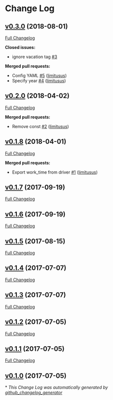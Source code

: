 # Change Log

## [v0.3.0](https://github.com/limitusus/toggl-worktime/tree/v0.3.0) (2018-08-01)
[Full Changelog](https://github.com/limitusus/toggl-worktime/compare/v0.2.0...v0.3.0)

**Closed issues:**

- ignore vacation tag [\#3](https://github.com/limitusus/toggl-worktime/issues/3)

**Merged pull requests:**

- Config YAML [\#5](https://github.com/limitusus/toggl-worktime/pull/5) ([limitusus](https://github.com/limitusus))
- Specify year [\#4](https://github.com/limitusus/toggl-worktime/pull/4) ([limitusus](https://github.com/limitusus))

## [v0.2.0](https://github.com/limitusus/toggl-worktime/tree/v0.2.0) (2018-04-02)
[Full Changelog](https://github.com/limitusus/toggl-worktime/compare/v0.1.8...v0.2.0)

**Merged pull requests:**

- Remove const [\#2](https://github.com/limitusus/toggl-worktime/pull/2) ([limitusus](https://github.com/limitusus))

## [v0.1.8](https://github.com/limitusus/toggl-worktime/tree/v0.1.8) (2018-04-01)
[Full Changelog](https://github.com/limitusus/toggl-worktime/compare/v0.1.7...v0.1.8)

**Merged pull requests:**

- Export work\_time from driver [\#1](https://github.com/limitusus/toggl-worktime/pull/1) ([limitusus](https://github.com/limitusus))

## [v0.1.7](https://github.com/limitusus/toggl-worktime/tree/v0.1.7) (2017-09-19)
[Full Changelog](https://github.com/limitusus/toggl-worktime/compare/v0.1.6...v0.1.7)

## [v0.1.6](https://github.com/limitusus/toggl-worktime/tree/v0.1.6) (2017-09-19)
[Full Changelog](https://github.com/limitusus/toggl-worktime/compare/v0.1.5...v0.1.6)

## [v0.1.5](https://github.com/limitusus/toggl-worktime/tree/v0.1.5) (2017-08-15)
[Full Changelog](https://github.com/limitusus/toggl-worktime/compare/v0.1.4...v0.1.5)

## [v0.1.4](https://github.com/limitusus/toggl-worktime/tree/v0.1.4) (2017-07-07)
[Full Changelog](https://github.com/limitusus/toggl-worktime/compare/v0.1.3...v0.1.4)

## [v0.1.3](https://github.com/limitusus/toggl-worktime/tree/v0.1.3) (2017-07-07)
[Full Changelog](https://github.com/limitusus/toggl-worktime/compare/v0.1.2...v0.1.3)

## [v0.1.2](https://github.com/limitusus/toggl-worktime/tree/v0.1.2) (2017-07-05)
[Full Changelog](https://github.com/limitusus/toggl-worktime/compare/v0.1.1...v0.1.2)

## [v0.1.1](https://github.com/limitusus/toggl-worktime/tree/v0.1.1) (2017-07-05)
[Full Changelog](https://github.com/limitusus/toggl-worktime/compare/v0.1.0...v0.1.1)

## [v0.1.0](https://github.com/limitusus/toggl-worktime/tree/v0.1.0) (2017-07-05)


\* *This Change Log was automatically generated by [github_changelog_generator](https://github.com/skywinder/Github-Changelog-Generator)*